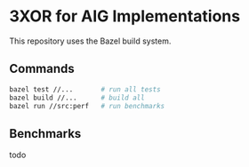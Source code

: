 # 3XOR for AIG Implementations

This repository uses the Bazel build system.

## Commands
```sh
bazel test //...       # run all tests
bazel build //...      # build all
bazel run //src:perf   # run benchmarks
```

## Benchmarks
todo
